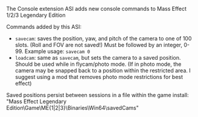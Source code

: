 The Console extension ASI adds new console commands to Mass Effect 1/2/3 Legendary Edition

Commands added by this ASI:
* `savecam`: saves the position, yaw, and pitch of the camera to one of 100 slots. (Roll and FOV are not saved!) 
Must be followed by an integer, 0-99. Example usage: `savecam 0`
* `loadcam`: same as `savecam`, but sets the camera to a saved position. Should be used while in flycam/photo mode. (If in photo mode, the camera may be snapped back to a position within the restricted area. I suggest using a mod that removes photo mode restrictions for best effect)

Saved positions persist between sessions in a file within the game install: "Mass Effect Legendary Edition\Game\ME{1|2|3}\Binaries\Win64\savedCams" 
